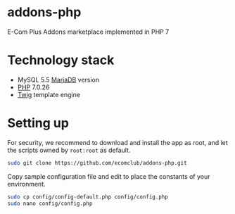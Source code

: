 # addons-php
E-Com Plus Addons marketplace implemented in PHP 7

# Technology stack
+ MySQL 5.5 [MariaDB](https://mariadb.com/) version
+ [PHP](http://php.net/) 7.0.26
+ [Twig](https://twig.symfony.com/) template engine

# Setting up
For security, we recommend to download and install the app as root,
and let the scripts owned by `root:root` as default.

```bash
sudo git clone https://github.com/ecomclub/addons-php.git
```

Copy sample configuration file and edit to place the constants of your environment.

```bash
sudo cp config/config-default.php config/config.php
sudo nano config/config.php
```
